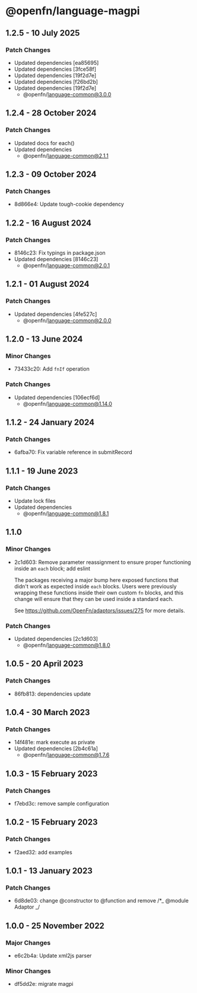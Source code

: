 # @openfn/language-magpi

## 1.2.5 - 10 July 2025

### Patch Changes

- Updated dependencies \[ea85695]
- Updated dependencies \[3fce58f]
- Updated dependencies \[19f2d7e]
- Updated dependencies \[f26bd2b]
- Updated dependencies \[19f2d7e]
  - @openfn/language-common@3.0.0

## 1.2.4 - 28 October 2024

### Patch Changes

- Updated docs for each()
- Updated dependencies
  - @openfn/language-common@2.1.1

## 1.2.3 - 09 October 2024

### Patch Changes

- 8d866e4: Update tough-cookie dependency

## 1.2.2 - 16 August 2024

### Patch Changes

- 8146c23: Fix typings in package.json
- Updated dependencies \[8146c23]
  - @openfn/language-common@2.0.1

## 1.2.1 - 01 August 2024

### Patch Changes

- Updated dependencies \[4fe527c]
  - @openfn/language-common@2.0.0

## 1.2.0 - 13 June 2024

### Minor Changes

- 73433c20: Add `fnIf` operation

### Patch Changes

- Updated dependencies \[106ecf6d]
  - @openfn/language-common@1.14.0

## 1.1.2 - 24 January 2024

### Patch Changes

- 6afba70: Fix variable reference in submitRecord

## 1.1.1 - 19 June 2023

### Patch Changes

- Update lock files
- Updated dependencies
  - @openfn/language-common@1.8.1

## 1.1.0

### Minor Changes

- 2c1d603: Remove parameter reassignment to ensure proper functioning inside an
  `each` block; add eslint

  The packages receiving a major bump here exposed functions that didn't work as
  expected inside `each` blocks. Users were previously wrapping these functions
  inside their own custom `fn` blocks, and this change will ensure that they can
  be used inside a standard each.

  See https://github.com/OpenFn/adaptors/issues/275 for more details.

### Patch Changes

- Updated dependencies \[2c1d603]
  - @openfn/language-common@1.8.0

## 1.0.5 - 20 April 2023

### Patch Changes

- 86fb813: dependencies update

## 1.0.4 - 30 March 2023

### Patch Changes

- 14f481e: mark execute as private
- Updated dependencies \[2b4c61a]
  - @openfn/language-common@1.7.6

## 1.0.3 - 15 February 2023

### Patch Changes

- f7ebd3c: remove sample configuration

## 1.0.2 - 15 February 2023

### Patch Changes

- f2aed32: add examples

## 1.0.1 - 13 January 2023

### Patch Changes

- 6d8de03: change @constructor to @function and remove /\*\_ @module Adaptor \_/

## 1.0.0 - 25 November 2022

### Major Changes

- e6c2b4a: Update xml2js parser

### Minor Changes

- df5dd2e: migrate magpi
